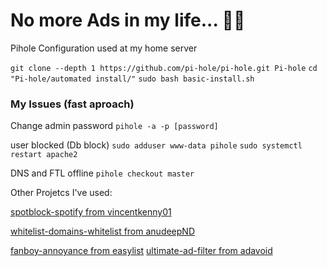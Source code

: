 # No more Ads in my life... 🚀🎉

Pihole Configuration used at my home server

`git clone --depth 1 https://github.com/pi-hole/pi-hole.git Pi-hole`
`cd "Pi-hole/automated install/"`
`sudo bash basic-install.sh`

### My Issues (fast aproach)

Change admin password
`pihole -a -p [password]`

user blocked (Db block)
`sudo adduser www-data pihole`
`sudo systemctl restart apache2`

DNS and FTL offline
`pihole checkout master`

Other Projetcs I've used:

[spotblock-spotify from vincentkenny01](https://raw.githubusercontent.com/vincentkenny01/spotblock/master/spotify)

[whitelist-domains-whitelist from anudeepND](https://raw.githubusercontent.com/anudeepND/whitelist/master/domains/whitelist.txt)

[fanboy-annoyance from easylist](https://easylist.to/easylist/fanboy-annoyance.txt)
[ultimate-ad-filter from adavoid](https://filters.adavoid.org/ultimate-ad-filter.txt)

